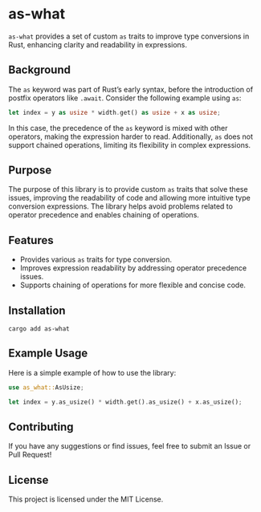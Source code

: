 # as-what

`as-what` provides a set of custom `as` traits to improve type conversions in Rust, enhancing clarity and readability in expressions.

## Background

The `as` keyword was part of Rust’s early syntax, before the introduction of postfix operators like `.await`. Consider the following example using `as`:

```rust
let index = y as usize * width.get() as usize + x as usize;
```

In this case, the precedence of the `as` keyword is mixed with other operators, making the expression harder to read. Additionally, `as` does not support chained operations, limiting its flexibility in complex expressions.

## Purpose

The purpose of this library is to provide custom `as` traits that solve these issues, improving the readability of code and allowing more intuitive type conversion expressions. The library helps avoid problems related to operator precedence and enables chaining of operations.

## Features

- Provides various `as` traits for type conversion.
- Improves expression readability by addressing operator precedence issues.
- Supports chaining of operations for more flexible and concise code.

## Installation

```shell
cargo add as-what
```

## Example Usage

Here is a simple example of how to use the library:

```rust
use as_what::AsUsize;

let index = y.as_usize() * width.get().as_usize() + x.as_usize();
```

## Contributing

If you have any suggestions or find issues, feel free to submit an Issue or Pull Request!

## License

This project is licensed under the MIT License.
